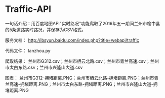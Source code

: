 # Traffic-API
一句话介绍：用百度地图API"实时路况"功能爬取了2019年五一期间兰州市榆中县的5条道路实时路况，并保存为CSV格式。

服务文档：
http://lbsyun.baidu.com/index.php?title=webapi/traffic

代码文件：
lanzhou.py

爬取结果：
兰州市G312.csv；兰州市栖云北路.csv；兰州市青兰高速.csv；兰州市太白东路.csv；兰州市兴隆山大道.csv

图表：
兰州市G312-拥堵距离.PNG；兰州市栖云北路-拥堵距离.PNG；兰州市青兰高速-拥堵距离.PNG；兰州市太白东路-拥堵距离.PNG；兰州市兴隆山大道-拥堵距离.PNG
